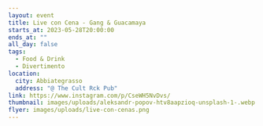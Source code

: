 ```yaml
---
layout: event
title: Live con Cena - Gang & Guacamaya
starts_at: 2023-05-28T20:00:00
ends_at: ""
all_day: false
tags:
  - Food & Drink
  - Divertimento
location:
  city: Abbiategrasso
  address: "@ The Cult Rck Pub"
link: https://www.instagram.com/p/CseWH5NvDvs/
thumbnail: images/uploads/aleksandr-popov-htv8aapzioq-unsplash-1-.webp
flyer: images/uploads/live-con-cenas.png
---
```


